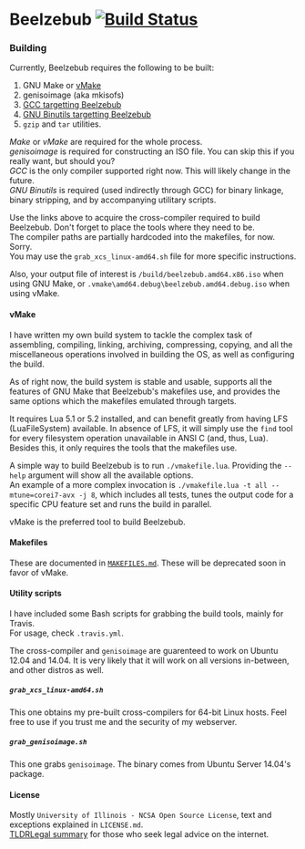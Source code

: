 # Beelzebub [![Build Status](https://travis-ci.org/vercas/Beelzebub.svg?branch=master)](https://travis-ci.org/vercas/Beelzebub)

### Building

Currently, Beelzebub requires the following to be built:  

 1. GNU Make or [vMake](https://github.com/vercas/vMake)
 2. genisoimage (aka mkisofs)
 3. [GCC targetting Beelzebub](https://github.com/vercas/Beelzebub-toolchains)
 4. [GNU Binutils targetting Beelzebub](https://github.com/vercas/Beelzebub-toolchains)
 5. `gzip` and `tar` utilities.

*Make* or *vMake* are required for the whole process.  
*genisoimage* is required for constructing an ISO file. You can skip this if you really want, but should you?  
*GCC* is the only compiler supported right now. This will likely change in the future.  
*GNU Binutils* is required (used indirectly through GCC) for binary linkage, binary stripping, and by accompanying utilitary scripts.  

Use the links above to acquire the cross-compiler required to build Beelzebub. Don't forget to place the tools where they need to be.  
The compiler paths are partially hardcoded into the makefiles, for now. Sorry.  
You may use the `grab_xcs_linux-amd64.sh` file for more specific instructions.  

Also, your output file of interest is `/build/beelzebub.amd64.x86.iso` when using GNU Make, or `.vmake\amd64.debug\beelzebub.amd64.debug.iso` when using vMake.  

#### vMake

I have written my own build system to tackle the complex task of assembling, compiling, linking, archiving, compressing, copying, and all the miscellaneous operations involved in building the OS, as well as configuring the build.  

As of right now, the build system is stable and usable, supports all the features of GNU Make that Beelzebub's makefiles use, and provides the same options which the makefiles emulated through targets.  

It requires Lua 5.1 or 5.2 installed, and can benefit greatly from having LFS (LuaFileSystem) available. In absence of LFS, it will simply use the `find` tool for every filesystem operation unavailable in ANSI C (and, thus, Lua).  
Besides this, it only requires the tools that the makefiles use.  

A simple way to build Beelzebub is to run `./vmakefile.lua`. Providing the `--help` argument will show all the available options.  
An example of a more complex invocation is `./vmakefile.lua -t all --mtune=corei7-avx -j 8`, which includes all tests, tunes the output code for a specific CPU feature set and runs the build in parallel.  

vMake is the preferred tool to build Beelzebub.

#### Makefiles

These are documented in [`MAKEFILES.md`](https://github.com/vercas/Beelzebub/blob/master/MAKEFILES.md). These will be deprecated soon in favor of vMake.

#### Utility scripts

I have included some Bash scripts for grabbing the build tools, mainly for Travis.  
For usage, check `.travis.yml`.  

The cross-compiler and `genisoimage` are guarenteed to work on Ubuntu 12.04 and 14.04. It is very likely that it will work on all versions in-between, and other distros as well.  

##### `grab_xcs_linux-amd64.sh`

This one obtains my pre-built cross-compilers for 64-bit Linux hosts. Feel free to use if you trust me and the security of my webserver.  

##### `grab_genisoimage.sh`

This one grabs `genisoimage`. The binary comes from Ubuntu Server 14.04's package.  

#### License

Mostly `University of Illinois - NCSA Open Source License`, text and exceptions explained in `LICENSE.md`.  
[TLDRLegal summary](https://tldrlegal.com/l/ncsa) for those who seek legal advice on the internet.  
